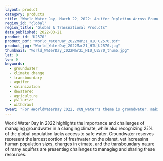 ```yaml
---
layout: product
category: products
title: "World Water Day, March 22, 2022: Aquifer Depletion Across Boundaries"
region_id: "global" 
region_title: "Global & Transnational Products" 
date_published: 2022-03-21
product_id: "U2570"
product_pdf: "World_WaterDay_2022Mar21_HIU_U2570.pdf"
product_jpg: "World_WaterDay_2022Mar21_HIU_U2570.jpg"
thumbnail: "World_WaterDay_2022Mar21_HIU_U2570_thumb.jpg"
lat: 0
lon: 0
keywords:
  - groundwater
  - climate change
  - transboundary
  - aquifer
  - salinization
  - dewatered
  - agriculture
  - pollution
  - withdrawl
tweet: "For #WorldWaterDay 2022, @UN_water's theme is groundwater, making the invisible visible. HIU maps transboundary aquifers under stress."
---
```

World Water Day in 2022 highlights the importance and challenges of managing groundwater in a changing climate, while also recognizing 25% of the global population lacks access to safe water.  Groundwater reserves represent the largest portion of freshwater on the planet, yet increasing human population sizes, changes in climate, and the transboundary nature of many aquifers are presenting challenges to managing and sharing these resources.
